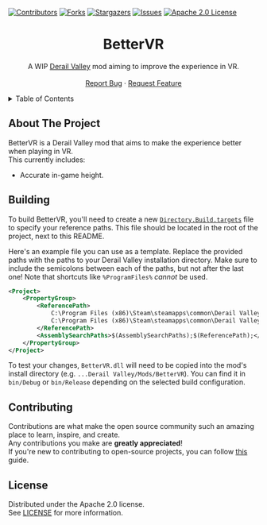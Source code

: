 ﻿[![Contributors][contributors-shield]][contributors-url]
[![Forks][forks-shield]][forks-url]
[![Stargazers][stars-shield]][stars-url]
[![Issues][issues-shield]][issues-url]
[![Apache 2.0 License][license-shield]][license-url]




<!-- PROJECT LOGO -->
<div align="center">
  <h1>BetterVR</h1>
  <p>
    A WIP <a href="https://store.steampowered.com/app/588030">Derail Valley</a> mod aiming to improve the experience in VR.
    <br />
    <br />
    <a href="https://github.com/Insprill/dv-bettervr/issues">Report Bug</a>
    ·
    <a href="https://github.com/Insprill/dv-bettervr/issues">Request Feature</a>
  </p>
</div>




<!-- TABLE OF CONTENTS -->
<details>
  <summary>Table of Contents</summary>
  <ol>
    <li><a href="#about-the-project">About The Project</a></li>
    <li><a href="#building">Building</a></li>
    <li><a href="#contributing">Contributing</a></li>
    <li><a href="#license">License</a></li>
  </ol>
</details>




<!-- ABOUT THE PROJECT -->

## About The Project

BetterVR is a Derail Valley mod that aims to make the experience better when playing in VR.  
This currently includes:

- Accurate in-game height.




<!-- BUILDING -->

## Building

To build BetterVR, you'll need to create a new [`Directory.Build.targets`](https://learn.microsoft.com/en-us/visualstudio/msbuild/customize-your-build?view=vs-2022) file to specify your reference paths. 
This file should be located in the root of the project, next to this README.

Here's an example file you can use as a template.
Replace the provided paths with the paths to your Derail Valley installation directory.
Make sure to include the semicolons between each of the paths, but not after the last one!
Note that shortcuts like `%ProgramFiles%` *cannot* be used.
```xml
<Project>
    <PropertyGroup>
        <ReferencePath>
            C:\Program Files (x86)\Steam\steamapps\common\Derail Valley\DerailValley_Data\Managed\;
            C:\Program Files (x86)\Steam\steamapps\common\Derail Valley\DerailValley_Data\Managed\UnityModManager\
        </ReferencePath>
        <AssemblySearchPaths>$(AssemblySearchPaths);$(ReferencePath);</AssemblySearchPaths>
    </PropertyGroup>
</Project>
```

To test your changes, `BetterVR.dll` will need to be copied into the mod's install directory (e.g. `...Derail Valley/Mods/BetterVR`).
You can find it in `bin/Debug` or `bin/Release` depending on the selected build configuration.




<!-- CONTRIBUTING -->

## Contributing

Contributions are what make the open source community such an amazing place to learn, inspire, and create.  
Any contributions you make are **greatly appreciated**!  
If you're new to contributing to open-source projects, you can follow [this][contributing-quickstart-url] guide.




<!-- LICENSE -->

## License

Distributed under the Apache 2.0 license.  
See [LICENSE][license-url] for more information.




<!-- MARKDOWN LINKS & IMAGES -->
<!-- https://www.markdownguide.org/basic-syntax/#reference-style-links -->

[contributors-shield]: https://img.shields.io/github/contributors/Insprill/dv-bettervr.svg?style=for-the-badge
[contributors-url]: https://github.com/Insprill/dv-bettervr/graphs/contributors
[forks-shield]: https://img.shields.io/github/forks/Insprill/dv-bettervr.svg?style=for-the-badge
[forks-url]: https://github.com/Insprill/dv-bettervr/network/members
[stars-shield]: https://img.shields.io/github/stars/Insprill/dv-bettervr.svg?style=for-the-badge
[stars-url]: https://github.com/Insprill/dv-bettervr/stargazers
[issues-shield]: https://img.shields.io/github/issues/Insprill/dv-bettervr.svg?style=for-the-badge
[issues-url]: https://github.com/Insprill/dv-bettervr/issues
[license-shield]: https://img.shields.io/github/license/Insprill/dv-bettervr.svg?style=for-the-badge
[license-url]: https://github.com/Insprill/dv-bettervr/blob/master/LICENSE
[contributing-quickstart-url]: https://docs.github.com/en/get-started/quickstart/contributing-to-projects
